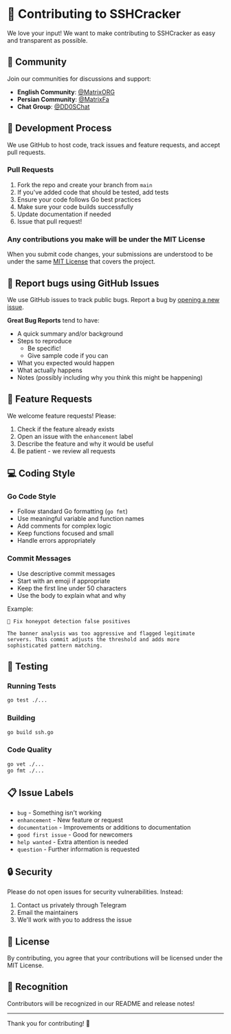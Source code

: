 # 🤝 Contributing to SSHCracker

We love your input! We want to make contributing to SSHCracker as easy and transparent as possible.

## 📱 Community

Join our communities for discussions and support:
- **English Community**: [@MatrixORG](https://t.me/MatrixORG)
- **Persian Community**: [@MatrixFa](https://t.me/MatrixFa)
- **Chat Group**: [@DD0SChat](https://t.me/DD0SChat)

## 🚀 Development Process

We use GitHub to host code, track issues and feature requests, and accept pull requests.

### Pull Requests
1. Fork the repo and create your branch from `main`
2. If you've added code that should be tested, add tests
3. Ensure your code follows Go best practices
4. Make sure your code builds successfully
5. Update documentation if needed
6. Issue that pull request!

### Any contributions you make will be under the MIT License
When you submit code changes, your submissions are understood to be under the same [MIT License](LICENSE) that covers the project.

## 🐛 Report bugs using GitHub Issues
We use GitHub issues to track public bugs. Report a bug by [opening a new issue](https://github.com/Matrix-Community-ORG/SSHCracker/issues).

**Great Bug Reports** tend to have:
- A quick summary and/or background
- Steps to reproduce
  - Be specific!
  - Give sample code if you can
- What you expected would happen
- What actually happens
- Notes (possibly including why you think this might be happening)

## 🎯 Feature Requests
We welcome feature requests! Please:
1. Check if the feature already exists
2. Open an issue with the `enhancement` label
3. Describe the feature and why it would be useful
4. Be patient - we review all requests

## 💻 Coding Style

### Go Code Style
- Follow standard Go formatting (`go fmt`)
- Use meaningful variable and function names
- Add comments for complex logic
- Keep functions focused and small
- Handle errors appropriately

### Commit Messages
- Use descriptive commit messages
- Start with an emoji if appropriate
- Keep the first line under 50 characters
- Use the body to explain what and why

Example:
```
🐛 Fix honeypot detection false positives

The banner analysis was too aggressive and flagged legitimate
servers. This commit adjusts the threshold and adds more
sophisticated pattern matching.
```

## 🧪 Testing

### Running Tests
```bash
go test ./...
```

### Building
```bash
go build ssh.go
```

### Code Quality
```bash
go vet ./...
go fmt ./...
```

## 📋 Issue Labels

- `bug` - Something isn't working
- `enhancement` - New feature or request
- `documentation` - Improvements or additions to documentation
- `good first issue` - Good for newcomers
- `help wanted` - Extra attention is needed
- `question` - Further information is requested

## 🔒 Security

Please do not open issues for security vulnerabilities. Instead:
1. Contact us privately through Telegram
2. Email the maintainers
3. We'll work with you to address the issue

## 📄 License

By contributing, you agree that your contributions will be licensed under the MIT License.

## 🙏 Recognition

Contributors will be recognized in our README and release notes!

---

Thank you for contributing! 🎉
